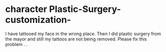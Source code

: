 # character Plastic-Surgery-customization-
I have tattooed my face in the wrong place.  Then I did plastic surgery from the mayor and still my tattoos are not being removed. Please fix this problem
.  .
